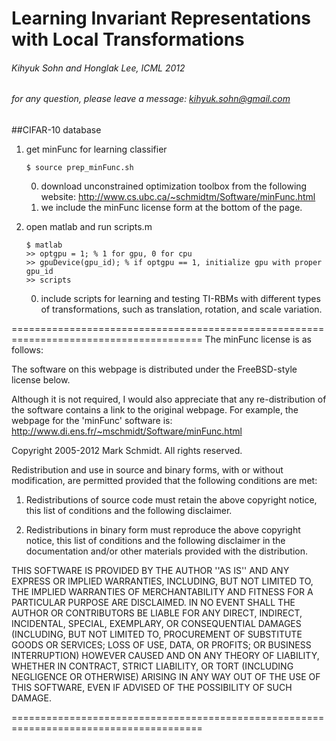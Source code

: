 # Learning Invariant Representations with Local Transformations
###### Kihyuk Sohn and Honglak Lee, ICML 2012
###### for any question, please leave a message: kihyuk.sohn@gmail.com 

##CIFAR-10 database

1. get minFunc for learning classifier

    `$ source prep_minFunc.sh`

    0. download unconstrained optimization toolbox from the following website: http://www.cs.ubc.ca/~schmidtm/Software/minFunc.html <br />
    0. we include the minFunc license form at the bottom of the page.

2. open matlab and run scripts.m

    `$ matlab`<br />
    `>> optgpu = 1; % 1 for gpu, 0 for cpu`<br />
    `>> gpuDevice(gpu_id); % if optgpu == 1, initialize gpu with proper gpu_id`<br />
    `>> scripts`<br />

    0. include scripts for learning and testing TI-RBMs with different types of transformations, such as translation, rotation, and scale variation.




=======================================================================================
The minFunc license is as follows:

The software on this webpage is distributed under the FreeBSD-style license below.

Although it is not required, I would also appreciate that any re-distribution of the
software contains a link to the original webpage.  For example, the webpage for the 
'minFunc' software is: http://www.di.ens.fr/~mschmidt/Software/minFunc.html

Copyright 2005-2012 Mark Schmidt. All rights reserved.

Redistribution and use in source and binary forms, with or without modification, are
permitted provided that the following conditions are met:

   1. Redistributions of source code must retain the above copyright notice, this list of
      conditions and the following disclaimer.

   2. Redistributions in binary form must reproduce the above copyright notice, this list
      of conditions and the following disclaimer in the documentation and/or other materials
      provided with the distribution.

THIS SOFTWARE IS PROVIDED BY THE AUTHOR ''AS IS'' AND ANY EXPRESS OR IMPLIED
WARRANTIES, INCLUDING, BUT NOT LIMITED TO, THE IMPLIED WARRANTIES OF MERCHANTABILITY AND
FITNESS FOR A PARTICULAR PURPOSE ARE DISCLAIMED. IN NO EVENT SHALL THE AUTHOR OR
CONTRIBUTORS BE LIABLE FOR ANY DIRECT, INDIRECT, INCIDENTAL, SPECIAL, EXEMPLARY, OR
CONSEQUENTIAL DAMAGES (INCLUDING, BUT NOT LIMITED TO, PROCUREMENT OF SUBSTITUTE GOODS OR
SERVICES; LOSS OF USE, DATA, OR PROFITS; OR BUSINESS INTERRUPTION) HOWEVER CAUSED AND ON
ANY THEORY OF LIABILITY, WHETHER IN CONTRACT, STRICT LIABILITY, OR TORT (INCLUDING
NEGLIGENCE OR OTHERWISE) ARISING IN ANY WAY OUT OF THE USE OF THIS SOFTWARE, EVEN IF
ADVISED OF THE POSSIBILITY OF SUCH DAMAGE.

=======================================================================================
